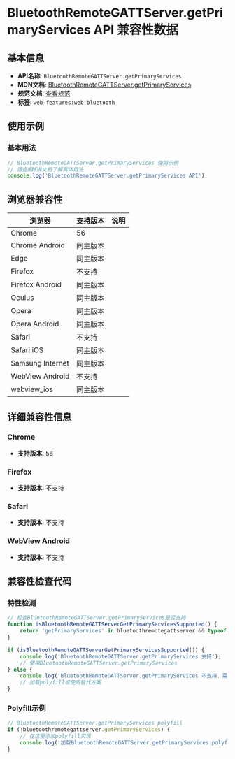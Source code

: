 # BluetoothRemoteGATTServer.getPrimaryServices API 兼容性数据

## 基本信息

- **API名称**: `BluetoothRemoteGATTServer.getPrimaryServices`
- **MDN文档**: [BluetoothRemoteGATTServer.getPrimaryServices](https://developer.mozilla.org/docs/Web/API/BluetoothRemoteGATTServer/getPrimaryServices)
- **规范文档**: [查看规范](https://webbluetoothcg.github.io/web-bluetooth/#dom-bluetoothremotegattserver-getprimaryservices)
- **标签**: `web-features:web-bluetooth`

## 使用示例

### 基本用法

```javascript
// BluetoothRemoteGATTServer.getPrimaryServices 使用示例
// 请查阅MDN文档了解具体用法
console.log('BluetoothRemoteGATTServer.getPrimaryServices API');
```

## 浏览器兼容性

| 浏览器 | 支持版本 | 说明 |
|--------|----------|------|
| Chrome | 56 |  |
| Chrome Android | 同主版本 |  |
| Edge | 同主版本 |  |
| Firefox | 不支持 |  |
| Firefox Android | 同主版本 |  |
| Oculus | 同主版本 |  |
| Opera | 同主版本 |  |
| Opera Android | 同主版本 |  |
| Safari | 不支持 |  |
| Safari iOS | 同主版本 |  |
| Samsung Internet | 同主版本 |  |
| WebView Android | 不支持 |  |
| webview_ios | 同主版本 |  |

## 详细兼容性信息

### Chrome

- **支持版本**: 56

### Firefox

- **支持版本**: 不支持

### Safari

- **支持版本**: 不支持

### WebView Android

- **支持版本**: 不支持

## 兼容性检查代码

### 特性检测

```javascript
// 检查BluetoothRemoteGATTServer.getPrimaryServices是否支持
function isBluetoothRemoteGATTServerGetPrimaryServicesSupported() {
    return 'getPrimaryServices' in bluetoothremotegattserver && typeof bluetoothremotegattserver.getPrimaryServices === 'function';
}

if (isBluetoothRemoteGATTServerGetPrimaryServicesSupported()) {
    console.log('BluetoothRemoteGATTServer.getPrimaryServices 支持');
    // 使用BluetoothRemoteGATTServer.getPrimaryServices
} else {
    console.log('BluetoothRemoteGATTServer.getPrimaryServices 不支持，需要polyfill');
    // 加载polyfill或使用替代方案
}
```

### Polyfill示例

```javascript
// BluetoothRemoteGATTServer.getPrimaryServices polyfill
if (!bluetoothremotegattserver.getPrimaryServices) {
    // 在这里添加polyfill实现
    console.log('加载BluetoothRemoteGATTServer.getPrimaryServices polyfill');
}
```

